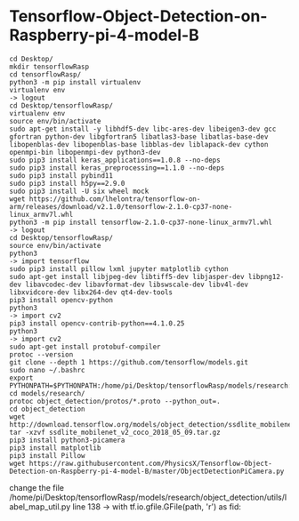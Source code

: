 # Tensorflow-Object-Detection-on-Raspberry-pi-4-model-B


	cd Desktop/
	mkdir tensorflowRasp
	cd tensorflowRasp/
	python3 -m pip install virtualenv
	virtualenv env
	-> logout
	cd Desktop/tensorflowRasp/
	virtualenv env
	source env/bin/activate
	sudo apt-get install -y libhdf5-dev libc-ares-dev libeigen3-dev gcc gfortran python-dev libgfortran5 libatlas3-base libatlas-base-dev libopenblas-dev libopenblas-base libblas-dev liblapack-dev cython openmpi-bin libopenmpi-dev python3-dev
	sudo pip3 install keras_applications==1.0.8 --no-deps
	sudo pip3 install keras_preprocessing==1.1.0 --no-deps
	sudo pip3 install pybind11
	sudo pip3 install h5py==2.9.0
	sudo pip3 install -U six wheel mock
	wget https://github.com/lhelontra/tensorflow-on-arm/releases/download/v2.1.0/tensorflow-2.1.0-cp37-none-linux_armv7l.whl
	python3 -m pip install tensorflow-2.1.0-cp37-none-linux_armv7l.whl 
	-> logout
	cd Desktop/tensorflowRasp/
	source env/bin/activate
	python3
	-> import tensorflow
	sudo pip3 install pillow lxml jupyter matplotlib cython
	sudo apt-get install libjpeg-dev libtiff5-dev libjasper-dev libpng12-dev libavcodec-dev libavformat-dev libswscale-dev libv4l-dev libxvidcore-dev libx264-dev qt4-dev-tools
	pip3 install opencv-python
	python3
	-> import cv2
	pip3 install opencv-contrib-python==4.1.0.25
	python3
	-> import cv2
	sudo apt-get install protobuf-compiler
	protoc --version
	git clone --depth 1 https://github.com/tensorflow/models.git
	sudo nano ~/.bashrc
	export PYTHONPATH=$PYTHONPATH:/home/pi/Desktop/tensorflowRasp/models/research:/home/pi/Desktop/tensorflowRasp/models/research/slim
	cd models/research/
	protoc object_detection/protos/*.proto --python_out=.
	cd object_detection
	wget http://download.tensorflow.org/models/object_detection/ssdlite_mobilenet_v2_coco_2018_05_09.tar.gz
	tar -xzvf ssdlite_mobilenet_v2_coco_2018_05_09.tar.gz
	pip3 install python3-picamera
	pip3 install matplotlib
	pip3 install Pillow
	wget https://raw.githubusercontent.com/PhysicsX/Tensorflow-Object-Detection-on-Raspberry-pi-4-model-B/master/ObjectDetectionPiCamera.py
  
  change the file /home/pi/Desktop/tensorflowRasp/models/research/object_detection/utils/label_map_util.py
line 138 ->   with tf.io.gfile.GFile(path, 'r') as fid:
